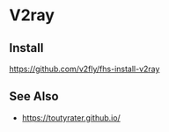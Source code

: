 # V2ray

## Install

https://github.com/v2fly/fhs-install-v2ray

## See Also

* https://toutyrater.github.io/
